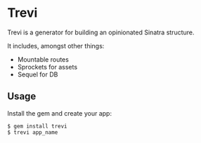 # Trevi

Trevi is a generator for building an opinionated Sinatra structure.

It includes, amongst other things:

* Mountable routes
* Sprockets for assets
* Sequel for DB

## Usage

Install the gem and create your app:

```shell
$ gem install trevi
$ trevi app_name
```
